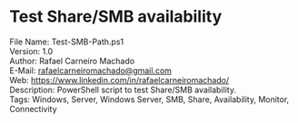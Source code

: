 # Test Share/SMB availability
File Name: Test-SMB-Path.ps1<br>
Version: 1.0<br>
Author: Rafael Carneiro Machado<br>
E-Mail: rafaelcarneiromachado@gmail.com<br>
Web: https://www.linkedin.com/in/rafaelcarneiromachado/<br>
Description: PowerShell script to test Share/SMB availability.<br>
Tags: Windows, Server, Windows Server, SMB, Share, Availability, Monitor, Connectivity
